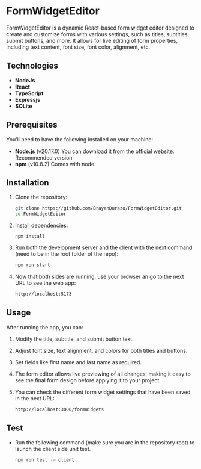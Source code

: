 # FormWidgetEditor

FormWidgetEditor is a dynamic React-based form widget editor designed to create and customize forms with various settings, such as titles, subtitles, submit buttons, and more. It allows for live editing of form properties, including text content, font size, font color, alignment, etc.

## Technologies

- **NodeJs**
- **React**
- **TypeScript**
- **Expressjs**
- **SQLite**

## Prerequisites

You’ll need to have the following installed on your machine:

- **Node.js** (v20.17.0) You can download it from the [official website](https://nodejs.org/en/download/package-manager). Recommended version
- **npm** (v10.8.2) Comes with node.

## Installation

1. Clone the repository:

   ```bash
   git clone https://github.com/BrayanDurazo/FormWidgetEditor.git
   cd FormWidgetEditor
   ```

2. Install dependencies:

   ```
   npm install
   ```

3. Run both the development server and the client with the next command (need to be in the root folder of the repo):

   ```bash
   npm run start
   ```

4. Now that both sides are running, use your browser an go to the next URL to see the web app:
   ```bash
   http://localhost:5173
   ```

## Usage

After running the app, you can:

1. Modify the title, subtitle, and submit button text.
2. Adjust font size, text alignment, and colors for both titles and buttons.
3. Set fields like first name and last name as required.
4. The form editor allows live previewing of all changes, making it easy to see the final form design before applying it to your project.
5. You can check the different form widget settings that have been saved in the next URL:

   ```bash
   http://localhost:3000/formWidgets
   ```

## Test

- Run the following command (make sure you are in the repository root) to launch the client side unit test.

  ```bash
  npm run test -w client
  ```
